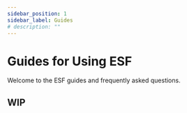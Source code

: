 ```yaml
---
sidebar_position: 1
sidebar_label: Guides
# description: ""
---
```


# Guides for Using ESF

Welcome to the ESF guides and frequently asked questions.

## WIP